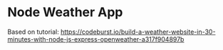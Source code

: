 # Node Weather App

Based on tutorial: https://codeburst.io/build-a-weather-website-in-30-minutes-with-node-js-express-openweather-a317f904897b

